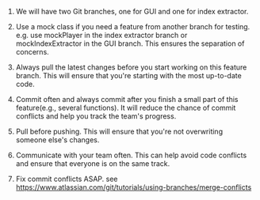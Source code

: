 1. We will have two Git branches, one for GUI and one for index extractor.

2. Use a mock class if you need a feature from another branch for testing. e.g. use mockPlayer in the index extractor branch or mockIndexExtractor in the GUI branch. This ensures the separation of concerns.

3. Always pull the latest changes before you start working on this feature branch. This will ensure that you're starting with the most up-to-date code.

4. Commit often and always commit after you finish a small part of this feature(e.g., several functions). It will reduce the chance of commit conflicts and help you track the team's progress.

5. Pull before pushing. This will ensure that you're not overwriting someone else's changes.

6. Communicate with your team often. This can help avoid code conflicts and ensure that everyone is on the same track.

7. Fix commit conflicts ASAP. see https://www.atlassian.com/git/tutorials/using-branches/merge-conflicts

